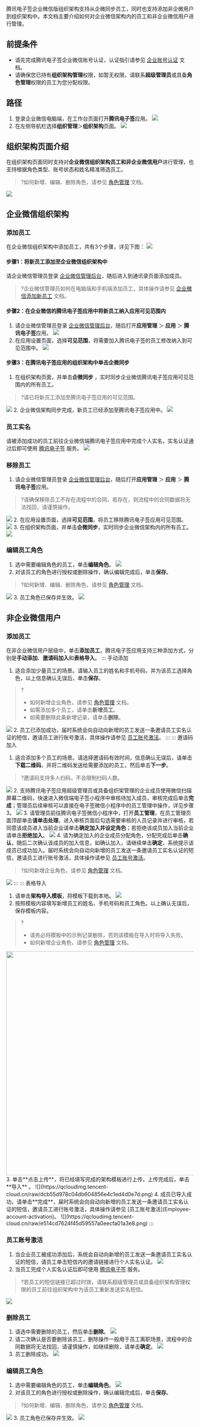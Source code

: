 腾讯电子签企业微信版组织架构支持从企微同步员工，同时也支持添加非企微用户到组织架构中。本文档主要介绍如何对企业微信架构内的员工和非企业微信用户进行管理。

## 前提条件
- 请先完成腾讯电子签企业微信账号认证，认证指引请参见 [企业账号认证](https://cloud.tencent.com/document/product/1323/77414) 文档。
- 请确保您已持有**组织架构管理**权限，如暂无权限，请联系**超级管理员**或具备**角色管理**权限的员工为您分配权限。

## 路径
1. 登录企业微信电脑端，在工作台页面打开**腾讯电子签**应用。
![](https://qcloudimg.tencent-cloud.cn/raw/b038e289eff25c6c833155d0935032cb.png)
2. 在左侧导航栏选择**组织管理**＞**组织架构**页面。
![](https://qcloudimg.tencent-cloud.cn/raw/548ae66ee5969c641ad062c7232f01aa.png)

## 组织架构页面介绍
在组织架构页面同时支持对**企业微信组织架构员工和非企业微信用户**进行管理，也支持根据角色类型、账号状态和姓名精准筛选员工。
>?如何新增、编辑、删除角色，请参见 [角色管理](https://cloud.tencent.com/document/product/1323/61355) 文档。

![](https://qcloudimg.tencent-cloud.cn/raw/1e879c827328719c4b0e29210f8bc213.png)

## 企业微信组织架构
### 添加员工
在企业微信组织架构中添加员工，共有3个步骤，详见下图：
![](https://qcloudimg.tencent-cloud.cn/raw/786733a589b895685a0757dd75a5c68f.png)

#### 步骤1：将新员工添加至企业微信组织架构中
请企业微信管理员登录 [企业微信管理后台](https://work.weixin.qq.com/wework_admin/loginpage_wx?from=myhome)，随后进入到通讯录页面添加成员。
>?企业微信管理员如何在电脑端和手机端添加员工，具体操作请参见 [企业微信添加新员工](https://open.work.weixin.qq.com/help2/pc/16490?person_id=1) 文档。

#### 步骤2：在企业微信的腾讯电子签应用中将新员工纳入应用可见范围内
1. 请企业微信管理员登录 [企业微信管理后台](https://work.weixin.qq.com/wework_admin/loginpage_wx?from=myhome)，随后打开**应用管理** ＞ **应用** ＞ **腾讯电子签**应用。
![](https://qcloudimg.tencent-cloud.cn/raw/303e4ba89bf35a0f9a82a649eb028782.png)
2. 在应用设置页面，选择**可见范围**，将需要加入腾讯电子签的员工修改纳入到可见范围中。
![](https://qcloudimg.tencent-cloud.cn/raw/2e085b47718850e2a9160bfb4b1c2909.png)

#### 步骤3：在腾讯电子签应用的组织架构中单击企微同步
1. 在组织架构页面，并单击**企微同步** ，实时同步企业微信腾讯电子签应用可见范围内的所有员工。
>?请已将新员工添加至腾讯电子签应用的可见范围。

 ![](https://qcloudimg.tencent-cloud.cn/raw/58a19032b22ed54bd0392ad4f30c517f.png)
2. 企业微信架构同步完成，新员工已经添加至腾讯电子签应用中。
![](https://qcloudimg.tencent-cloud.cn/raw/0b24d92053fbef4166e0dcf304b75516.png)

### 员工实名
请被添加成功的员工前往企业微信端腾讯电子签应用中完成个人实名，实名认证通过后即可使用 [腾讯电子签](https://ess.tencent.cn/login?redirect_url=https%3A%2F%2Fess.tencent.cn%2F) 服务。
![](https://qcloudimg.tencent-cloud.cn/raw/5de260a3e632ebbd43a45a4cae028bb6.png)

### 移除员工
1. 请企业微信管理员登录 [企业微信管理后台](https://work.weixin.qq.com/wework_admin/loginpage_wx?from=myhome)，随后打开**应用管理** ＞ **应用** ＞ **腾讯电子签**应用。
>?请确保移除员工不存在流程中的合同，若存在，则流程中的合同数据将无法找回，请谨慎操作。

 ![](https://qcloudimg.tencent-cloud.cn/raw/373f4710ebfdc836d6e87de6508f7b24.png)
2. 在应用设置页面，选择**可见范围**，将员工移除腾讯电子签应用可见范围。
![](https://qcloudimg.tencent-cloud.cn/raw/54a802ae41588a1aa9c392f45a74db4f.png)
3. 在组织架构页面，并单击**企微同步**，实时同步企业微信架构内的所有员工。
![](https://qcloudimg.tencent-cloud.cn/raw/4a94a903b22cc9bab25dfba1238b18ab.png)

### 编辑员工角色
1. 选中需要编辑角色的员工，单击**编辑角色**。
![](https://qcloudimg.tencent-cloud.cn/raw/450895751ba3275a5a9c5ef429dfe1b6.png)
2. 对该员工的角色进行授权或删除操作，确认编辑完成后，单击**保存**。
>?如何新增、编辑、删除角色，请参见 [角色管理](https://cloud.tencent.com/document/product/1323/61355) 文档。

 ![](https://qcloudimg.tencent-cloud.cn/raw/d08a874230c78547102a2e4e9ba572eb.png)
3. 员工角色已保存并生效。
![](https://qcloudimg.tencent-cloud.cn/raw/124d009bdc3f56400aa5a17f6c718f5a.png)

## 非企业微信用户
### 添加员工
在非企业微信用户层级中，单击**添加员工**，腾讯电子签应用支持三种添加方式，分别是**手动添加**、**邀请码加入**和**表格导入**。
<dx-tabs>
::: 手动添加
1. 适合添加少量员工的场景。请输入员工的姓名和手机号码，并为该员工选择角色，以上信息确认无误后，单击**保存**。
>?
>- 如何新增企业角色，请参见 [角色管理](https://cloud.tencent.com/document/product/1323/61355) 文档。
>- 如需添加多个员工，请单击**新增员工**。
>- 如需要删除此条新增记录，请单击**删除**。

 ![](https://qcloudimg.tencent-cloud.cn/raw/07b435b97e3df99c3103934a724686cc.png)
2. 员工已添加成功，届时系统会向自动向新增的员工发送一条邀请员工实名认证的短信，邀请员工进行账号激活，具体操作请参见 [员工账号激活](#Employee-account-activation)。
:::
::: 邀请码加入
1. 适合添加多个员工的场景。请选择邀请码有效时间，信息确认无误后，请单击**下载二维码**，并将二维码发送给需要添加的员工，然后单击**下一步**。
>?邀请码支持多人扫码，不会限制扫码人数。

 ![](https://qcloudimg.tencent-cloud.cn/raw/66195f2bb1297dcdb747c014cbfa1a31.png)
2. 支持腾讯电子签应用超级管理员或具备组织架管理的企业成员使用微信扫描屏幕二维码，快速进入微信端电子签小程序中审核待加入成员，审核完成后单击**完成**；管理员后续审核可以直接在电子签微信小程序中的员工管理中操作，详见步骤3。
![](https://qcloudimg.tencent-cloud.cn/raw/2d682362d22a86a75728d1da602219e6.png)
3. 请管理员前往腾讯电子签微信小程序中，打开**员工管理**，在员工管理页面顶部单击**请单击处理**，进入审核页面后勾选需要审核的人员记录并进行审核，若同意该成员进入当前企业请单击**确定加入并设定角色**；若拒绝该成员加入当前企业请单击**拒绝加入**。
![](https://qcloudimg.tencent-cloud.cn/raw/28bb3a45e4abe9009e8e8718614c175e.png)
4. 请为确定加入的企业成员分配角色，分配完成后单击**确认**，随后二次确认该成员的加入信息，如确认加入，请继续单击**确定**，系统提示该成员已成功加入。届时系统会向自动向新增的员工发送一条邀请员工实名认证的短信，邀请员工进行账号激活，具体操作请参见 [员工账号激活](#Employee-account-activation)。
>?如何新增企业角色，请参见 [角色管理](https://cloud.tencent.com/document/product/1323/61355) 文档。

 ![](https://qcloudimg.tencent-cloud.cn/raw/65eabdb893c088e68fade2985d52e3cb.png)
:::
::: 表格导入
1. 请单击**架构导入模板**，将模板下载到本地。
![](https://qcloudimg.tencent-cloud.cn/raw/fe7b1a3d2ff97f75de84daa68231918c.png)
2. 按照模板内容填写新增员工的姓名、手机号码和员工角色。以上确认无误后，保存模板内容。
>?
>- 请务必将模板中的示例记录删除，否则该模板在导入时将导入失败。
>- 如何新增企业角色，请参见 [角色管理](https://cloud.tencent.com/document/product/1323/61355) 文档。

 <img style="width:600px; max-width: inherit;" src="https://qcloudimg.tencent-cloud.cn/raw/847db600675dd754d3213a79a05d020a.png" />
3. 单击**点击上传**，将已经填写完成的架构模板进行上传，上传完成后，单击**导入** 。
![](https://qcloudimg.tencent-cloud.cn/raw/dcb55d978c04db604856e4c1ed4d0e7d.png)
4. 成员已导入成功，请单击**完成**，届时系统会向自动向新增的员工发送一条邀请员工实名认证的短信，邀请员工进行账号激活，具体操作请参见 [员工账号激活](Employee-account-activation)。
![](https://qcloudimg.tencent-cloud.cn/raw/e514cd7624f45d59557a0eecfa01a3e8.png)
:::
</dx-tabs>


[](id:Employee-account-activation)
### 员工账号激活
1. 当企业员工被成功添加后，系统会自动向新增的员工发送一条邀请员工实名认证的短信，请员工单击短信内的邀请链接进行个人实名认证。
![](https://qcloudimg.tencent-cloud.cn/raw/e7971d98dd412551e8e2f5791f3d3b2f.png)
2. 当员工完成个人实名认证后即可使用 [腾讯电子签](https://ess.tencent.cn/login?redirect_url=https%3A%2F%2Fess.tencent.cn%2F) 服务。
>?若员工的短信链接已超过时效，请联系超级管理员或具备组织架构管理权限的员工前往组织架构中为该员工重新发送实名短信。

 ![](https://qcloudimg.tencent-cloud.cn/raw/2ddb3216a2085a02ede645a67379ee51.png)

### 删除员工
1. 请选中需要删除的员工，然后单击**删除**。
![](https://qcloudimg.tencent-cloud.cn/raw/2571aca45b083c0f827e4f8b4262a139.png)
2. 请二次确认是否要删除该员工，删除操作一般用于员工离职场景，流程中的合同数据将无法找回，请谨慎操作，如继续删除，请单击**确定**。
![](https://qcloudimg.tencent-cloud.cn/raw/a7ae5b85d97b808253b631cf0b1ff934.png)
3. 员工删除成功。
![](https://qcloudimg.tencent-cloud.cn/raw/7f418bdd7e5824f7147420ca47e75508.png)

### 编辑员工角色
1. 选中需要编辑角色的员工，单击**编辑角色**。
![](https://qcloudimg.tencent-cloud.cn/raw/55c2b7790bb56648116a94c1fd691b8f.png)
2. 对该员工的角色进行授权或删除操作，确认编辑完成后，单击**保存**。
>?如何新增、编辑、删除角色，请参见 [角色管理](https://cloud.tencent.com/document/product/1323/61355) 文档。

 ![](https://qcloudimg.tencent-cloud.cn/raw/0034efe62aed034faaee0b8d9975dfa9.png)
3. 员工角色已保存并生效。
![](https://qcloudimg.tencent-cloud.cn/raw/85132f869434a22901cecf76acabafbb.png)

